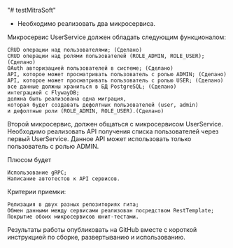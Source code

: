 "# testMitraSoft" 
* Необходимо реализовать два микросервиса.

Микросервис UserService должен обладать следующим функционалом:

    CRUD операции над пользователями; (Сделано)
    CRUD операции над ролями пользователей (ROLE_ADMIN, ROLE_USER); (Сделано)
    OAuth авторизацией пользователей в системе; (Сделано)
    API, которое может просматривать пользователь с ролью ADMIN; (Сделано)
    API, которое может просматривать пользователь с ролью USER; (Сделано)
    все данные должны храниться в БД PostgreSQL; (Сделано)
    интеграцией с FlywayDB;
    должна быть реализована одна миграция, 
    которая будет создавать дефолтных пользователей (user, admin)
    и дефолтные роли (ROLE_ADMIN, ROLE_USER).(Сделано)


Второй микросервис, должен общаться с микросервисом UserService.
Необходимо реализовать API получения списка пользователей через первый UserService. 
Данное API может использовать только пользователь с ролью ADMIN.

 

Плюсом будет

    Использование gRPC;
    Написание автотестов к API сервисов.


Критерии приемки:

    Релизация в двух разных репозиториях гита;
    Обмен данными между сервисами реализован посредством RestTemplate;
    Покрытие обоих микросервисов юнит-тестами.

 

Результаты работы опубликовать на GitHub
 вместе с короткой инструкцией по сборке, развертыванию и использованию.